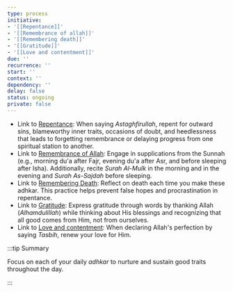 ```yaml
---
type: process
initiative:
- '[[Repentance]]'
- '[[Remembrance of allah]]'
- '[[Remembering death]]'
- '[[Gratitude]]'
- '[[Love and contentment]]'
due: ''
recurrence: ''
start: ''
context: ''
dependency: ''
delay: false
status: ongoing
private: false
---
```


* Link to [Repentance](docs/sidebar1/Initiatives/good%20traits/Repentance.md): When saying *Astaghfirullah*, repent for outward sins, blameworthy inner traits, occasions of doubt, and heedlessness that leads to forgetting remembrance or delaying progress from one spiritual station to another.
* Link to [Remembrance of Allah](docs/sidebar1/Initiatives/worship/Remembrance%20of%20allah.md): Engage in supplications from the Sunnah (e.g., morning du'a after Fajr, evening du'a after Asr, and before sleeping after Isha). Additionally, recite *Surah Al-Mulk* in the morning and in the evening and *Surah As-Sajdah* before sleeping.
* Link to [Remembering Death](docs/sidebar1/Initiatives/good%20traits/Remembering%20death.md): Reflect on death each time you make these adhkar. This practice helps prevent false hopes and procrastination in repentance.
* Link to [Gratitude](docs/sidebar1/Initiatives/good%20traits/Gratitude.md): Express gratitude through words by thanking Allah (*Alhamdulillah*) while thinking about His blessings and recognizing that all good comes from Him, not from ourselves.
* Link to [Love and contentment](docs/sidebar1/Initiatives/good%20traits/Love%20and%20contentment.md): When declaring Allah's perfection by saying *Tasbih*, renew your love for Him.

:::tip Summary

Focus on each of your daily _adhkar_ to nurture and sustain good traits throughout the day.

:::
